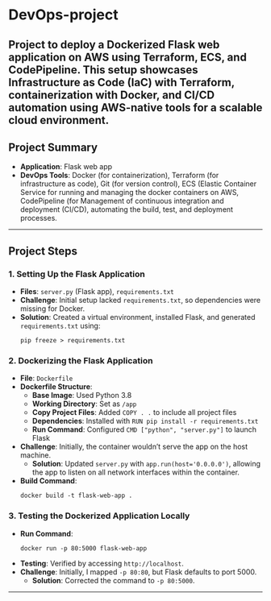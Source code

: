 # DevOps-project
Project to deploy a Dockerized Flask web application on AWS using Terraform, ECS, and CodePipeline. This setup showcases Infrastructure as Code (IaC) with Terraform, containerization with Docker, and CI/CD automation using AWS-native tools for a scalable cloud environment.
---

## Project Summary
- **Application**: Flask web app
- **DevOps Tools**: Docker (for containerization), Terraform (for infrastructure as code), Git (for version control), ECS (Elastic Container Service for running and managing the docker containers on AWS, CodePipeline (for Management of continuous integration and deployment (CI/CD), automating the build, test, and deployment processes.

---

## Project Steps

### 1. Setting Up the Flask Application
   - **Files**: `server.py` (Flask app), `requirements.txt`
   - **Challenge**: Initial setup lacked `requirements.txt`, so dependencies were missing for Docker.
   - **Solution**: Created a virtual environment, installed Flask, and generated `requirements.txt` using:
     ```
     pip freeze > requirements.txt
     ```

### 2. Dockerizing the Flask Application
   - **File**: `Dockerfile`
   - **Dockerfile Structure**:
     - **Base Image**: Used Python 3.8
     - **Working Directory**: Set as `/app`
     - **Copy Project Files**: Added `COPY . .` to include all project files
     - **Dependencies**: Installed with `RUN pip install -r requirements.txt`
     - **Run Command**: Configured `CMD ["python", "server.py"]` to launch Flask
   - **Challenge**: Initially, the container wouldn’t serve the app on the host machine.
     - **Solution**: Updated `server.py` with `app.run(host='0.0.0.0')`, allowing the app to listen on all network interfaces within the container.
   - **Build Command**:
     ```
     docker build -t flask-web-app .
     ```

### 3. Testing the Dockerized Application Locally
   - **Run Command**:
     ```
     docker run -p 80:5000 flask-web-app
     ```
   - **Testing**: Verified by accessing `http://localhost`.
   - **Challenge**: Initially, I mapped `-p 80:80`, but Flask defaults to port 5000.
     - **Solution**: Corrected the command to `-p 80:5000`.

---


